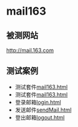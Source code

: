 # mail163

## 被测网站
http://mail.163.com

## 测试案例
- 测试套件[mail163.html](mail163.html)
- 测试套件[mail163.html](mail163.html)
- 登录邮箱[login.html](login.html)
- 发送邮件[sendMail.html](sendMail.html)
- 登出邮箱[logout.html](logout.html)

